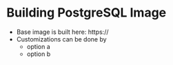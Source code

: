 # Building PostgreSQL Image

* Base image is built here: https://
* Customizations can be done by 
  * option a
  * option b